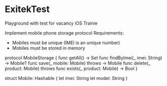# ExitekTest
Playground with test for vacancy iOS Trainie

 Implement mobile phone storage protocol
 Requirements:
 - Mobiles must be unique (IMEI is an unique number)
 - Mobiles must be stored in memory

protocol MobileStorage {
    func getAll() -> Set<Mobile>
    func findByImei(_ imei: String) -> Mobile?
    func save(_ mobile: Mobile) throws -> Mobile
    func delete(_ product: Mobile) throws
    func exists(_ product: Mobile) -> Bool
}

struct Mobile: Hashable {
    let imei: String
    let model: String
}
